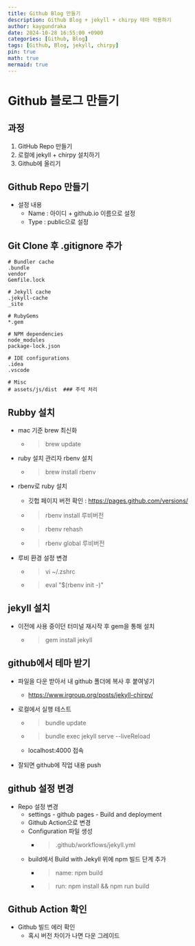 ```yaml
---
title: Github Blog 만들기
description: Github Blog + jekyll + chirpy 테마 적용하기
author: kaygundraka
date: 2024-10-28 16:55:00 +0900
categories: [Github, Blog]
tags: [Github, Blog, jekyll, chirpy]
pin: true
math: true
mermaid: true
---
```


# Github 블로그 만들기

## 과정

1. GitHub Repo 만들기
2. 로컬에 jekyll + chirpy 설치하기
3. Github에 올리기

## Github Repo 만들기

- 설정 내용
  - Name : 아이디 + github.io 이름으로 설정
  - Type : public으로 설정

## Git Clone 후 .gitignore 추가
```gitignore
# Bundler cache
.bundle
vendor
Gemfile.lock

# Jekyll cache
.jekyll-cache
_site

# RubyGems
*.gem

# NPM dependencies
node_modules
package-lock.json

# IDE configurations
.idea
.vscode

# Misc
# assets/js/dist  ### 주석 처리
```

## Rubby 설치

- mac 기준 brew 최신화
  - > brew update

- ruby 설치 관리자 rbenv 설치
  - > brew install rbenv

- rbenv로 ruby 설치
  - 깃헙 페이지 버전 확인 : https://pages.github.com/versions/
  - > rbenv install 루비버전
  - > rbenv rehash
  - > rbenv global 루비버전

- 루비 환경 설정 변경
  - > vi ~/.zshrc
  - > eval "$(rbenv init -)"

## jekyll 설치

- 이전에 사용 중이던 터미널 재시작 후 gem을 통해 설치
  - > gem install jekyll

## github에서 테마 받기

- 파일을 다운 받아서 내 github 폴더에 복사 후 붙여넣기
  - https://www.irgroup.org/posts/jekyll-chirpy/

- 로컬에서 실행 테스트
  - > bundle update
  - > bundle exec jekyll serve --liveReload
  - localhost:4000 접속

- 잘되면 github에 작업 내용 push

## github 설정 변경

- Repo 설정 변경 
  - settings - github pages - Build and deployment
  - Github Action으로 변경
  - Configuration 파일 생성
    - > .github/workflows/jekyll.yml
  - build에서 Build with Jekyll 위에 npm 빌드 단계 추가
    - > name: npm build
    - > run: npm install && npm run build

## Github Action 확인

- Github 빌드 에러 확인
  - 혹시 버전 차이가 나면 다운 그레이드